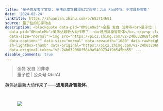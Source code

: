 ```yaml
---
title: '量子位发表了文章: 英伟达成立最壕AI实验室：Jim Fan领衔，专攻具身智能'
date: '2024-02-24'
linkTitle: https://zhuanlan.zhihu.com/p/683714691
source: 量子位的知乎动态
description: <blockquote data-pid="OM9Le9w3">金磊 发自 凹非寺<br>量子位 | 公众号 QbitAI</blockquote><p
  data-pid="0HqmlnMb">英伟达最新大动作来了——<b>通用具身智能体</b>。</p><p class="ztext-empty-paragraph"><br></p><figure
  data-size="normal"><img src="https://pic2.zhimg.com/v2-24b632068f5849a540973419b545bb55_1440w.jpg"
  data-caption="" data-size="normal" data-rawwidth="1080" data-rawheight="527" class="origin_image
  zh-lightbox-thumb" data-original="https://pic2.zhimg.com/v2-24b632068f5849a540973419b545bb55_r.jpg"
  data-original-token="v2-24b632068f5849a540973419b545bb55" ...
disable_comments: true
---
```

<blockquote data-pid="OM9Le9w3">金磊 发自 凹非寺<br>量子位 | 公众号 QbitAI</blockquote><p data-pid="0HqmlnMb">英伟达最新大动作来了——<b>通用具身智能体</b>。</p><p class="ztext-empty-paragraph"><br></p><figure data-size="normal"><img src="https://pic2.zhimg.com/v2-24b632068f5849a540973419b545bb55_1440w.jpg" data-caption="" data-size="normal" data-rawwidth="1080" data-rawheight="527" class="origin_image zh-lightbox-thumb" data-original="https://pic2.zhimg.com/v2-24b632068f5849a540973419b545bb55_r.jpg" data-original-token="v2-24b632068f5849a540973419b545bb55" ...
